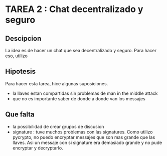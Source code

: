 # TAREA 2 : Chat decentralizado y seguro

## Descipcion

La idea es de hacer un chat que sea decentralizado y seguro. Para hacer eso, utilizo

## Hipotesis

Para hacer esta tarea, hice algunas suposiciones.

- la llaves estan compartidas sin problemas de man in the middle attack
- que no es importante saber de donde a donde van los messajes

## Que falta

- la possibilidad de crear grupos de discusion
- signature : tuve muchos problemas con las signatures. Como utilizo pycrypto, no puedo encryptar messajes que son mas grande que las llaves. Asi un messaje con si signature era demasiado grande y no pude encryptar y decryptarlo.
